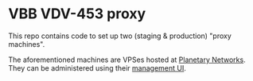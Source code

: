 # VBB VDV-453 proxy

This repo contains code to set up two (staging & production) "proxy machines".

The aforementioned machines are VPSes hosted at [Planetary Networks](https://www.planetary-networks.de). They can be administered using their [management UI](https://console.planetary-networks.de:8800/).
